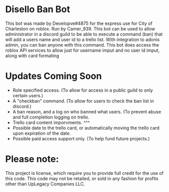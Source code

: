 # Disello Ban Bot

This bot was made by Deoelopve#4875 for the express use for City of Charleston on roblox. Run by Camer_939. 
This bot can be used to allow administrator in a discord guild to be able to execute a command (ban) that will add a users name and user id to a trello list. 
With integration to adonis admin, you can ban anyone with this command. This bot does access the roblox API services to allow just for username imput and no user id imput, along with card formating

# Updates Coming Soon
- Role specified access. (To allow for access in a public guild to only certain users.)
- A "checkban" command. (To allow for users to check the ban list in discord.)
- A ban reason, and a log on who banned what users. (To prevent abuse and full completion logging on trello.
- Trello card content imporvments. ^^^
- Possible date to the trello card, or automatically moving the trello card upon expiration of the date.
- Possible paid access support only. (To help fund future projects.)


# Please note:
This project is license, which require you to provide full credit for the use of this code. This code may not be retailed, or sold in any fashion for profits other than UpLegacy Companies LLC.
